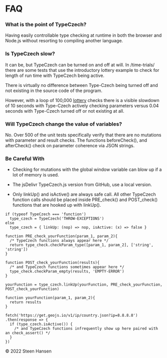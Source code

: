 

# FAQ

### What is the point of TypeCzech?

Having easily controllable type checking at runtime in both the browser and Node.js without resorting to compiling another language.

### Is TypeCzech slow?
  
  It can be, but TypeCzech can be turned on and off at will.
  In /time-trials/ there are some tests that use the 
  introductory lottery example to check for length of run time with TypeCzech being active.

  There is virtually no difference between Type-Czech being
  turned off and not existing in the source code of the program.

  However, with a loop of 100,000 [lottery](../example-snippets/00-Readme-Example.html) checks there is a 
  visible slowdown of 10 seconds with Type-Czech actively
  checking parameters versus 0.04 seconds with Type-Czech
  turned off or not existing at all.

### Will TypeCzech change the value of variables?

  No. Over 500 of the unit tests specifically verify that there are no mutations with parameter and result checks. The functions beforeCheck(), and afterCheck() check
  on parameter coherence via JSON strings.

### Be Careful With
  -  Checking for mutations with the global window variable can blow up if a lot 
  of memory is used.
  -  The jsDelivr TypeCzech.js version from GitHub, use a local version.

  - Only  linkUp() and isActive() are always safe call. All other TypeCzech function calls 
   should be placed inside PRE_check() and POST_check() functions that are hooked up with linkUp().
  
```
if (typeof TypeCzech === 'function')
  type_czech = TypeCzech('THROW-EXCEPTIONS')
else
  type_czech = { linkUp: (nop) => nop, isActive: (x) => false }

function PRE_check_yourFunction(param_1, param_2){ 
  /* TypeCzech functions always appear here */
  return type_check.checkParam_type([param_1, param_2], ['string', 'string'])
}

function POST_check_yourFunction(results){ 
  /* and TypeCzech functions sometimes appear here */
  type_check.checkParam_empty(results, 'EMPTY-ERROR')
}

yourFunction = type_czech.linkUp(yourFunction, PRE_check_yourFunction, POST_check_yourFunction)

function yourFunction(param_1, param_2){
  return results
}

fetch('https://get.geojs.io/v1/ip/country.json?ip=8.8.8.8')
.then(response => {
  if (type_czech.isActive()) {
    /* and TypeCzech functions infrequently show up here paired with an check_assert() */
  }
})
```



&copy; 2022 Steen Hansen



